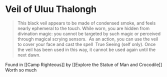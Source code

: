 # Veil of Uluu Thalongh
> This black veil appears to be made of condensed smoke, and feels nearly ephemeral to the touch. While worn, you are hidden from divination magic: you cannot be targeted by such magic or perceived through magical scrying sensors. 
> As an action, you can use the veil to cover your face and cast the spell  True Seeing (self only). Once the veil has been used in this way, it cannot be used again until the next dawn.

Found in [[Camp Righteous]] by [[Explore the Statue of Man and Crocodile]]
Worth so much